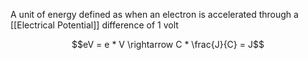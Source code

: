 A unit of energy defined as when an electron is accelerated through a [[Electrical Potential]] difference of 1 volt

$$eV = e * V \rightarrow C * \frac{J}{C} = J$$